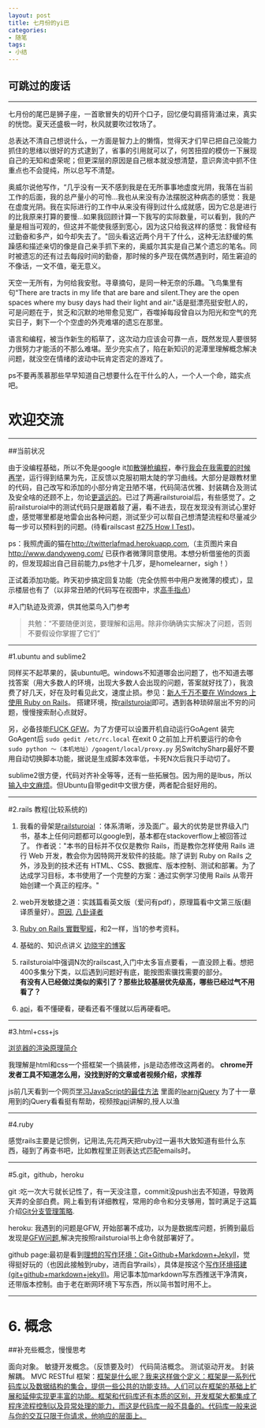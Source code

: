 ```yaml
---
layout: post
title: 七月份的yi巴
categories:
- 随笔
tags:
- 小结
---
```




## 可跳过的废话
***


七月份的尾巴是狮子座，一首歌冒失的切开个口子，回忆便勾肩搭背涌过来，真实的恍惚。夏天还盛极一时，秋风就要吹过牧场了。

总表达不清自己想说什么，一方面是智力上的懒惰，觉得天才们早已把自己没能力抓住的思绪以很好的方式逮到了，省事的引用就可以了，何苦扭捏的模仿一下展现自己的无知和虚荣呢；但更深层的原因是自己根本就没想清楚，意识奔流中抓不住重点也不会提纯，所以总写不清楚。

奥威尔说他写作，“几乎没有一天不感到我是在无所事事地虚度光阴，我落在当前工作的后面，我的总产量小的可怜...我也从来没有办法摆脱这种病态的感觉：我是在虚度光阴。我在实际进行的工作中从来没有得到过什么成就感，因为它总是进行的比我原来打算的要慢...如果我回顾计算一下我写的实际数量，可以看到，我的产量是相当可观的，但这并不能使我感到宽心，因为这只给我这样的感觉：我曾经有过勤奋和多产，如今却失去了。"回头看这近两个月干了什么，这种无法舒缓的焦躁感和描述亲切的像是自己亲手抓下来的，奥威尔其实是自己某个遗忘的笔名。同时被遗忘的还有过去每段时间的勤奋，那时候的多产现在偶然遇到时，陌生窘迫的不像话，一文不值，毫无意义。

天空一无所有，为何给我安慰。寻章摘句，是同一种无奈的乐趣。飞鸟集里有句“There are tracts in my life that are bare and silent.They are the open spaces where my busy days had their light and air."话是挺漂亮挺安慰人的，可是问题在于，贫乏和沉默的地带愈见宽广，吞噬掉每段曾自以为阳光和空气的充实日子，剩下一个个空虚的外壳难堪的遗忘在那里。

语言和编程，被当作新生的稻草了，这次动力应该会可靠一点，既然发现人要很努力很努力才能活的不那么难堪。至少充实点了，陷在新知识的泥潭里理解概念解决问题，就没空在情绪的波动中玩肯定否定的游戏了。

ps不要再羡慕那些早早知道自己想要什么在干什么的人，一个人一个命，踏实点吧。
    


# 欢迎交流
***

##当前状况

由于没编程基础，所以不免是google it加[散弹枪编程](http://coolshell.cn/articles/2058.html)，奉行[我会在我需要的时候再学](http://coolshell.cn/articles/4235.html)，运行得到结果为先，正反馈以克服初期太陡的学习曲线。大部分是跟教材里的代码，自己改写和添加的小部分肯定丑陋不堪，代码简洁优雅、封装耦合及测试及安全啥的还顾不上，勿论[更遥远的](http://coolshell.cn/articles/6043.html)。已过了两遍railsturoial后，有些感觉了。之前railsturoial中的测试代码只是跟着敲了遍，看不进去，现在发现没有测试心里好虚，感觉哪里都是地雷会出各种问题，测试至少可以帮自己想清楚流程和尽量减少每一步可以预料到的问题。(待看railscast [#275 How I Test](http://railscasts.com/episodes/275-how-i-test))。

ps：我照虎画的猫在<http://twitterlafmad.herokuapp.com>,（主页图片来自<http://www.dandyweng.com/> 已获作者微薄同意使用。本想分析借鉴他的页面的，但发现超出自己目前能力,ps他才十几岁，是homelearner，sigh！）

正试着添加功能。昨天初步搞定回复功能（完全仿照书中用户发微薄的模式），显示楼层也有了（以非常丑陋的代码写在视图中，求[高手指点]()）


#入门轨迹及资源，供其他菜鸟入门参考

>共勉：“不要随便浏览，要理解和运用。除非你确确实实解决了问题，否则不要假设你掌握了它们”

***


#1.ubuntu and sublime2

同样买不起苹果的，装ubuntu吧。windows不知道哪会出问题了，也不知道去哪找答案（用大多数人的环境，出现大多数人会出现的问题，答案就好找了），我浪费了好几天，好在及时看见此文，速度止损。参见：[新人千万不要在 Windows 上使用 Ruby on Rails](http://ruby-china.org/topics/1020)。
搭建环境，按[railsturoial](http://railstutorial-china.org/chapter1.html)即可。遇到各种琐碎层出不穷的问题，慢慢搜索耐心点就好。

另，必备技能[FUCK GFW](https://code.google.com/p/smartladder/)。为了方便可以设置开机自动运行GoAgent
装完GoAgent后
`sudo gedit /etc/rc.local`
在exit 0 之前加上开机要运行的命令 
`sudo python ～（本机地址）/goagent/local/proxy.py`
另SwitchySharp最好不要用自动切换脚本功能，据说是生成脚本效率低，卡死N次后我只手动切了。

sublime2很方便，代码对齐补全等等，还有一些拓展包。因为用的是Ibus，所以[输入中文麻烦](http://www.zhihu.com/question/20163104)。但Ubuntu自带gedit中文很方便，两者配合挺好用的。
    
***

#2.rails 教程(比较系统的)
    
1. 我看的骨架是[railsturoial](http://railstutorial-china.org/) ：体系清晰，涉及面广。最大的优势是世界级入门书，基本上任何问题都可以google到，基本都在stackoverflow上被回答过了。
作者说："本书的目标并不仅仅是教你 Rails，而是教你怎样使用 Rails 进行 Web 开发，教会你为因特网开发软件的技能。除了讲到 Ruby on Rails 之外，涉及到的技术还有 HTML、CSS、数据库、版本控制、测试和部署。为了达成学习目标，本书使用了一个完整的方案：通过实例学习使用 Rails 从零开始创建一个真正的程序。"

2. web开发敏捷之道：实践篇看英文版（爱问有pdf），原理篇看中文第三版(翻译质量好）。[原因](http://book.douban.com/review/5742382/), [八卦译者](http://ruby-china.org/topics/11956)

3. [Ruby on Rails 實戰聖經](http://ihower.tw/rails3/)，和2一样，当1的参考资料。

4. 基础的、知识点讲义 [边晓宇的博客](http://blog.csdn.net/ABBuggy/article/category/1109245/3)

5. railsturoial中强调N次的railscast,入门中太多盲点要看，一直没顾上看。想把400多集分下类，以后遇到问题好有底，能按图索骥找需要的部分。   
**有没有人已经做过类似的索引了？那些比较基层优先级高，哪些已经过气不用看了？**

6. [api](http://api.rubyonrails.org/)，看不懂硬看，硬看还看不懂就以后再硬看吧。

***

#3.html+css+js

[浏览器的渲染原理简介](http://coolshell.cn/articles/9666.html)  

我理解是html和css一个搭框架一个搞装修，js是动态修改这两者的。
**chrome开发者工具不知道怎么用，没找到好的文章或者视频介绍，求推荐**
    
js前几天看到一个网页[学习JavaScript的最佳方法](http://article.yeeyan.org/view/188878/225166)
里面的[learnjQuery](http://learn.appendto.com/) 为了十一章用到的jQuery看看挺有帮助，视频按[api](http://api.jquery.com/)讲解的,授人以渔



***

#4.ruby 

感觉rails主要是记惯例，记用法,先花两天把ruby过一遍书大致知道有些什么东西，碰到了再查书吧，比如教程里正则表达式匹配emails时。

***

#5.git，github，heroku

git :吃一次大亏就长记性了，有一天没注意，commit没push出去不知道，导致两天弄的全部白费。网上看到有详细教程，常用的命令和分支够用，暂时满足于这篇介绍[Git分支管理策略](http://www.ruanyifeng.com/blog/2012/07/git.html).

heroku:  我遇到的问题是GFW, 开始部署不成功，以为是数据库问题，折腾到最后发现是[GFW问题](http://ruby-china.org/topics/10813),解决完按照railsturoial书上命令就部署好了。


github page:最初是看到[理想的写作环境：Git+Github+Markdown+Jekyll](http://www.yangzhiping.com/tech/writing-space.html)，觉得挺好玩的（也因此接触到ruby，进而自学rails），具体是按这个[写作环境搭建(git+github+markdown+jekyll)](http://site.douban.com/196781/widget/notes/12161495/note/264946576/)。用记事本加markdown写东西推送干净清爽，还带版本控制。由于老在断网环境下写东西，所以简书暂时用不上。

***
# 6. 概念

##补充些概念，慢慢思考

面向对象。
敏捷开发概念。（反馈要及时）
代码简洁概念。
测试驱动开发。
封装解耦。
MVC
RESTful
框架：[框架是什么呢？我来这样做个定义：框架是一系列代码库以及数据结构的集合，提供一些公共的功能支持。人们可以在框架的基础上扩展和延伸实现更丰富的功能。框架和代码库还有本质的区别，开发框架大都集成了程序流程控制以及异常处理的能力，而这是代码库一般不具备的。代码库一般来说与你的交互只限于你请求，他响应的层面上。](http://blog.csdn.net/abbuggy/article/details/7396780)

    



